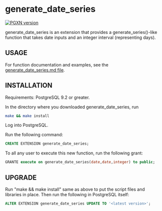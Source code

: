 # generate_date_series

[![PGXN version](https://badge.fury.io/pg/generate_date_series.svg)](https://badge.fury.io/pg/generate_date_series)

generate_date_series is an extension that provides a generate_series()-like function that takes date inputs and an integer interval (representing days).

## USAGE
For function documentation and examples, see the [generate_date_series.md file](doc/generate_date_series.md).

## INSTALLATION

Requirements: PostgreSQL 9.2 or greater.

In the directory where you downloaded generate_date_series, run

```bash
make && make install
```

Log into PostgreSQL.

Run the following command:

```sql
CREATE EXTENSION generate_date_series;
```

To all any user to execute this new function, run the following grant:

```sql
GRANTE execute on generate_date_series(date,date,integer) to public;
```

## UPGRADE

Run "make && make install" same as above to put the script files and libraries in place. Then run the following in PostgreSQL itself:

```sql
ALTER EXTENSION generate_date_series UPDATE TO '<latest version>';
```
